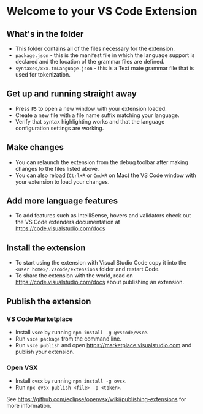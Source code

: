 # Welcome to your VS Code Extension

## What's in the folder

* This folder contains all of the files necessary for the extension.
* `package.json` - this is the manifest file in which the language support is declared and the location of the grammar files are defined.
* `syntaxes/xxx.tmLanguage.json` - this is a Text mate grammar file that is used for tokenization.

## Get up and running straight away

* Press `F5` to open a new window with your extension loaded.
* Create a new file with a file name suffix matching your language.
* Verify that syntax highlighting works and that the language configuration settings are working.

## Make changes

* You can relaunch the extension from the debug toolbar after making changes to the files listed above.
* You can also reload (`Ctrl+R` or `Cmd+R` on Mac) the VS Code window with your extension to load your changes.

## Add more language features

* To add features such as IntelliSense, hovers and validators check out the VS Code extenders documentation at https://code.visualstudio.com/docs

## Install the extension

* To start using the extension with Visual Studio Code copy it into the `<user home>/.vscode/extensions` folder and restart Code.
* To share the extension with the world, read on https://code.visualstudio.com/docs about publishing an extension.

## Publish the extension

### VS Code Marketplace

* Install `vsce` by running `npm install -g @vscode/vsce`.
* Run `vsce package` from the command line.
* Run `vsce publish` and open https://marketplace.visualstudio.com and publish your extension.

### Open VSX

* Install `ovsx` by running `npm install -g ovsx`.
* Run `npx ovsx publish <file> -p <token>`.

See https://github.com/eclipse/openvsx/wiki/publishing-extensions for more information.
